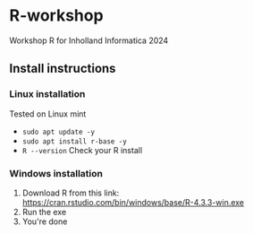 # R-workshop
Workshop R for Inholland Informatica 2024

## Install instructions

### Linux installation
Tested on Linux mint
* `sudo apt update -y`
* `sudo apt install r-base -y`
* `R --version` Check your R install

### Windows installation
1. Download R from this link: https://cran.rstudio.com/bin/windows/base/R-4.3.3-win.exe
2. Run the exe
3. You're done
